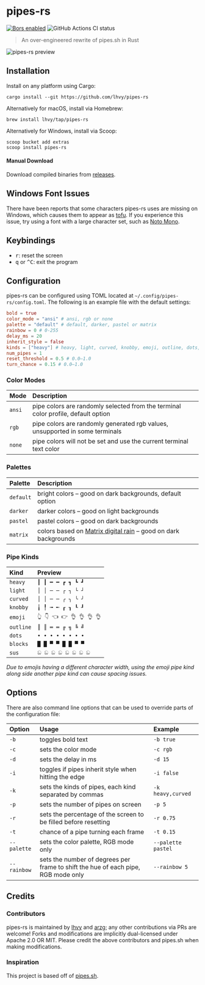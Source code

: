 # pipes-rs

[![Bors enabled](https://bors.tech/images/badge_small.svg)](https://app.bors.tech/repositories/32076) ![GitHub Actions CI status](https://github.com/lhvy/pipes-rs/actions/workflows/ci.yaml/badge.svg)

> An over-engineered rewrite of pipes.sh in Rust

![pipes-rs preview](https://github.com/lhvy/i/raw/master/pipes-rs-preview.gif)

## Installation

Install on any platform using Cargo:

```
cargo install --git https://github.com/lhvy/pipes-rs
```

Alternatively for macOS, install via Homebrew:

```
brew install lhvy/tap/pipes-rs
```

Alternatively for Windows, install via Scoop:

```
scoop bucket add extras
scoop install pipes-rs
```

#### Manual Download

Download compiled binaries from [releases](https://github.com/lhvy/pipes-rs/releases/latest).

## Windows Font Issues

There have been reports that some characters pipes-rs uses are missing on Windows, which causes them to appear as [tofu](https://en.wikipedia.org/wiki/Noto_fonts#Etymology). If you experience this issue, try using a font with a large character set, such as [Noto Mono](https://www.google.com/get/noto/).

## Keybindings

- <kbd>r</kbd>: reset the screen
- <kbd>q</kbd> or <kbd>^C</kbd>: exit the program

## Configuration

pipes-rs can be configured using TOML located at `~/.config/pipes-rs/config.toml`.
The following is an example file with the default settings:

```toml
bold = true
color_mode = "ansi" # ansi, rgb or none
palette = "default" # default, darker, pastel or matrix
rainbow = 0 # 0-255
delay_ms = 20
inherit_style = false
kinds = ["heavy"] # heavy, light, curved, knobby, emoji, outline, dots, blocks, sus
num_pipes = 1
reset_threshold = 0.5 # 0.0–1.0
turn_chance = 0.15 # 0.0–1.0
```

### Color Modes

| Mode   | Description                                                                       |
| :----- | :-------------------------------------------------------------------------------- |
| `ansi` | pipe colors are randomly selected from the terminal color profile, default option |
| `rgb`  | pipe colors are randomly generated rgb values, unsupported in some terminals      |
| `none` | pipe colors will not be set and use the current terminal text color               |

### Palettes

| Palette   | Description                                                      |
| :-------- | :--------------------------------------------------------------- |
| `default` | bright colors – good on dark backgrounds, default option         |
| `darker`  | darker colors – good on light backgrounds                        |
| `pastel`  | pastel colors – good on dark backgrounds                         |
| `matrix`  | colors based on [Matrix digital rain] – good on dark backgrounds |

### Pipe Kinds

| Kind      | Preview                   |
| :-------- | :------------------------ |
| `heavy`   | `┃ ┃ ━ ━ ┏ ┓ ┗ ┛`         |
| `light`   | `│ │ ─ ─ ┌ ┐ └ ┘`         |
| `curved`  | `│ │ ─ ─ ╭ ╮ ╰ ╯`         |
| `knobby`  | `╽ ╿ ╼ ╾ ┎ ┒ ┖ ┚`         |
| `emoji`   | `👆 👇 👈 👉 👌 👌 👌 👌` |
| `outline` | `║ ║ ═ ═ ╔ ╗ ╚ ╝`         |
| `dots`    | `• • • • • • • •`         |
| `blocks`  | `█ █ ▀ ▀ █ █ ▀ ▀`         |
| `sus`     | `ඞ ඞ ඞ ඞ ඞ ඞ ඞ ඞ`         |

_Due to emojis having a different character width, using the emoji pipe kind along side another pipe kind can cause spacing issues._

## Options

There are also command line options that can be used to override parts of the configuration file:

| Option      | Usage                                                                             | Example            |
| :---------- | :-------------------------------------------------------------------------------- | :----------------- |
| `-b`        | toggles bold text                                                                 | `-b true`          |
| `-c`        | sets the color mode                                                               | `-c rgb`           |
| `-d`        | sets the delay in ms                                                              | `-d 15`            |
| `-i`        | toggles if pipes inherit style when hitting the edge                              | `-i false`         |
| `-k`        | sets the kinds of pipes, each kind separated by commas                            | `-k heavy,curved`  |
| `-p`        | sets the number of pipes on screen                                                | `-p 5`             |
| `-r`        | sets the percentage of the screen to be filled before resetting                   | `-r 0.75`          |
| `-t`        | chance of a pipe turning each frame                                               | `-t 0.15`          |
| `--palette` | sets the color palette, RGB mode only                                             | `--palette pastel` |
| `--rainbow` | sets the number of degrees per frame to shift the hue of each pipe, RGB mode only | `--rainbow 5`      |

## Credits

### Contributors

pipes-rs is maintained by [lhvy](https://github.com/lhvy) and [arzg](https://github.com/arzg); any other contributions via PRs are welcome! Forks and modifications are implicitly dual-licensed under Apache 2.0 OR MIT. Please credit the above contributors and pipes.sh when making modifications.

### Inspiration

This project is based off of [pipes.sh](https://github.com/pipeseroni/pipes.sh).

[matrix digital rain]: https://en.wikipedia.org/wiki/Matrix_digital_rain
